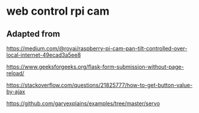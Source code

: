 # web control rpi cam
 
## Adapted from
https://medium.com/@rovai/raspberry-pi-cam-pan-tilt-controlled-over-local-internet-49ecad3a5ee8

https://www.geeksforgeeks.org/flask-form-submission-without-page-reload/

https://stackoverflow.com/questions/21825777/how-to-get-button-value-by-ajax

https://github.com/garyexplains/examples/tree/master/servo